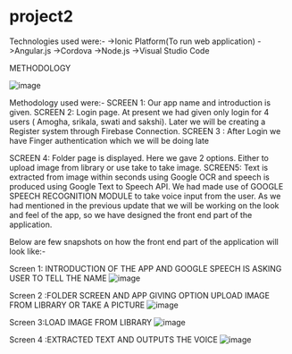 # project2
Technologies used were:-
->Ionic Platform(To run web application)
->Angular.js
->Cordova
->Node.js
->Visual Studio Code

METHODOLOGY

![image](https://user-images.githubusercontent.com/83057352/120181426-ac4bdd00-c22a-11eb-8404-c280682c8777.png)



Methodology used were:-
SCREEN 1: Our app name and introduction is given.
SCREEN 2: Login page. At present we had given only login for 4 users ( Amogha, srikala, swati and sakshi). Later we will be creating a Register system through Firebase Connection.
SCREEN 3 : After Login we have Finger authentication which we will be doing late

SCREEN 4: Folder page is displayed. Here we gave 2 options. Either to upload image from library or use take to take image.
SCREEN5: Text is extracted from image within seconds using Google OCR and speech is produced using Google Text to Speech API.
We had made use of GOOGLE SPEECH RECOGNITION MODULE to take voice input from the user.
As we had mentioned in the previous update that we will be working on the look and feel of the app, so we have designed the front end part of the application.

Below are few snapshots on  how the front end part of the application will look like:-

Screen 1: INTRODUCTION OF THE APP AND GOOGLE SPEECH IS ASKING USER TO TELL THE NAME
![image](https://user-images.githubusercontent.com/83057352/120181479-bff74380-c22a-11eb-921c-f6f193d69cb7.png)

Screen 2 :FOLDER SCREEN AND APP GIVING OPTION UPLOAD IMAGE FROM LIBRARY OR TAKE A PICTURE
![image](https://user-images.githubusercontent.com/83057352/120181496-c5548e00-c22a-11eb-996a-8d62d35445bc.png)

Screen 3:LOAD IMAGE FROM LIBRARY
![image](https://user-images.githubusercontent.com/83057352/120181629-f7fe8680-c22a-11eb-9e6d-e4a329592b23.png)

Screen 4 :EXTRACTED TEXT AND OUTPUTS THE VOICE 
![image](https://user-images.githubusercontent.com/83057352/120181690-0a78c000-c22b-11eb-9e04-46be727908b3.png)

